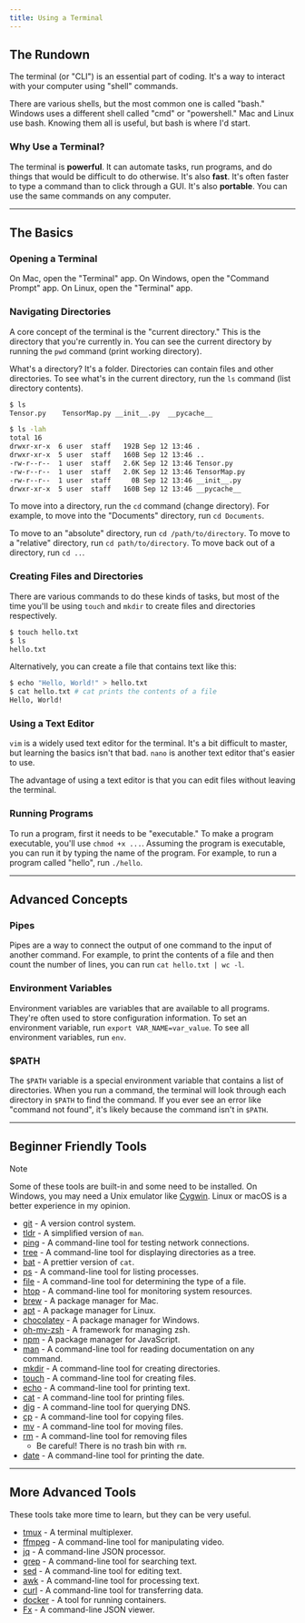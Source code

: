 ```yaml
---
title: Using a Terminal
---
```


## The Rundown

The terminal (or "CLI") is an essential part of coding. It's a way to interact with your computer using "shell" commands.

There are various shells, but the most common one is called "bash." Windows uses a different shell called "cmd" or "powershell." Mac and Linux use bash. Knowing them all is useful, but bash is where I'd start.

### Why Use a Terminal?

The terminal is **powerful**. It can automate tasks, run programs, and do things that would be difficult to do otherwise. It's also **fast**. It's often faster to type a command than to click through a GUI. It's also **portable**. You can use the same commands on any computer.

---

## The Basics

### Opening a Terminal

On Mac, open the "Terminal" app. On Windows, open the "Command Prompt" app. On Linux, open the "Terminal" app.

### Navigating Directories

A core concept of the terminal is the "current directory." This is the directory that you're currently in. You can see the current directory by running the `pwd` command (print working directory).

What's a directory? It's a folder. Directories can contain files and other directories. To see what's in the current directory, run the `ls` command (list directory contents).

```bash title="ls-example.txt"
$ ls
Tensor.py    TensorMap.py __init__.py  __pycache__

$ ls -lah
total 16
drwxr-xr-x  6 user  staff   192B Sep 12 13:46 .
drwxr-xr-x  5 user  staff   160B Sep 12 13:46 ..
-rw-r--r--  1 user  staff   2.6K Sep 12 13:46 Tensor.py
-rw-r--r--  1 user  staff   2.0K Sep 12 13:46 TensorMap.py
-rw-r--r--  1 user  staff     0B Sep 12 13:46 __init__.py
drwxr-xr-x  5 user  staff   160B Sep 12 13:46 __pycache__
```

To move into a directory, run the `cd` command (change directory). For example, to move into the "Documents" directory, run `cd Documents`.

To move to an "absolute" directory, run `cd /path/to/directory`. To move to a "relative" directory, run `cd path/to/directory`. To move back out of a directory, run `cd ..`. 

### Creating Files and Directories

There are various commands to do these kinds of tasks, but most of the time you'll be using `touch` and `mkdir` to create files and directories respectively.

```bash title="touch-example.txt"
$ touch hello.txt
$ ls
hello.txt
```

Alternatively, you can create a file that contains text like this:

```bash title="echo-example.txt"
$ echo "Hello, World!" > hello.txt
$ cat hello.txt # cat prints the contents of a file
Hello, World!
```

### Using a Text Editor

`vim` is a widely used text editor for the terminal. It's a bit difficult to master, but learning the basics isn't that bad. `nano` is another text editor that's easier to use.

The advantage of using a text editor is that you can edit files without leaving the terminal.

### Running Programs

To run a program, first it needs to be "executable." To make a program executable, you'll use `chmod +x ...`. Assuming the program is executable, you can run it by typing the name of the program. For example, to run a program called "hello", run `./hello`.

---

## Advanced Concepts

### Pipes

Pipes are a way to connect the output of one command to the input of another command. For example, to print the contents of a file and then count the number of lines, you can run `cat hello.txt | wc -l`.

### Environment Variables

Environment variables are variables that are available to all programs. They're often used to store configuration information. To set an environment variable, run `export VAR_NAME=var_value`. To see all environment variables, run `env`.

### $PATH

The `$PATH` variable is a special environment variable that contains a list of directories. When you run a command, the terminal will look through each directory in `$PATH` to find the command. If you ever see an error like "command not found", it's likely because the command isn't in `$PATH`.

---

## Beginner Friendly Tools

>[!note]
>Some of these tools are built-in and some need to be installed. On Windows, you may need a Unix emulator like [Cygwin](https://www.cygwin.com/). Linux or macOS is a better experience in my opinion.

- [git](https://git-scm.com/) - A version control system.
- [tldr](https://tldr.sh/) - A simplified version of `man`.
- [ping](https://linux.die.net/man/8/ping) - A command-line tool for testing network connections.
- [tree](http://mama.indstate.edu/users/ice/tree/) - A command-line tool for displaying directories as a tree.
- [bat](https://github.com/sharkdp/bat) - A prettier version of `cat`.
- [ps](https://linux.die.net/man/1/ps) - A command-line tool for listing processes.
- [file](https://linux.die.net/man/1/file) - A command-line tool for determining the type of a file.
- [htop](https://hisham.hm/htop/) - A command-line tool for monitoring system resources.
- [brew](https://brew.sh/) - A package manager for Mac.
- [apt](https://wiki.debian.org/Apt) - A package manager for Linux.
- [chocolatey](https://chocolatey.org/) - A package manager for Windows.
- [oh-my-zsh](https://ohmyz.sh/) - A framework for managing zsh.
- [npm](https://www.npmjs.com/) - A package manager for JavaScript.
- [man](https://linux.die.net/man/1/man) - A command-line tool for reading documentation on any command.
- [mkdir](https://linux.die.net/man/1/mkdir) - A command-line tool for creating directories.
- [touch](https://linux.die.net/man/1/touch) - A command-line tool for creating files.
- [echo](https://linux.die.net/man/1/echo) - A command-line tool for printing text.
- [cat](https://linux.die.net/man/1/cat) - A command-line tool for printing files.
- [dig](https://linux.die.net/man/1/dig) - A command-line tool for querying DNS.
- [cp](https://linux.die.net/man/1/cp) - A command-line tool for copying files.
- [mv](https://linux.die.net/man/1/mv) - A command-line tool for moving files.
- [rm](https://linux.die.net/man/1/rm) - A command-line tool for removing files
  - Be careful! There is no trash bin with `rm`.
- [date](https://linux.die.net/man/1/date) - A command-line tool for printing the date.

---

## More Advanced Tools

These tools take more time to learn, but they can be very useful.

- [tmux](https://github.com/tmux/tmux/wiki) - A terminal multiplexer.
- [ffmpeg](https://ffmpeg.org/) - A command-line tool for manipulating video.
- [jq](https://stedolan.github.io/jq/) - A command-line JSON processor.
- [grep](https://www.gnu.org/software/grep/) - A command-line tool for searching text.
- [sed](https://www.gnu.org/software/sed/) - A command-line tool for editing text.
- [awk](https://www.gnu.org/software/gawk/) - A command-line tool for processing text.
- [curl](https://curl.haxx.se/) - A command-line tool for transferring data.
- [docker](https://www.docker.com/) - A tool for running containers.
- [Fx](https://github.com/antonmedv/fx) - A command-line JSON viewer.